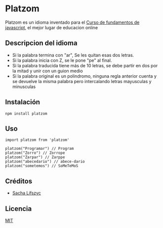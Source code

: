 # Platzom
Platzom es un idioma inventado para el [Curso de fundamentos de javascript](https://platzi.com/clases/fundamentos-javascript), el mejor lugar de educacion online

## Descripcion del idioma

- Si la palabra termina con "ar", Se les quitan esas dos letras.
- Si la palabra inicia con Z, se le pone "pe" al final. 
- Si la palabra traducida tiene más de 10 letras, se debe partir en dos por la mitad y unir con un guion medio
- Si la palabra original es un polindromo, ninguna regla anterior cuenta y se devuelve la misma palabra pero intercalando letras mayusculas y minusculas 

## Instalación

```
npm install platzom
```

## Uso

```
import platzom from 'platzom'

platzom("Programar") // Program
platzom("Zorro") // Zorrope
platzom("Zarpar") // Zarppe
platzom("abecedario") // abece-dario
platzom("sometemos") // SoMeTeMoS
```

## Créditos
- [Sacha Lifszyc](https://twitter.com/@slifszyc)

## Licencia

[MIT](https://opensource.org/licenses/MIT)